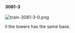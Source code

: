 #### 3081-3
![train-3081-3-0.png](https://github.com/lil-lab/nlvr/raw/master/nlvr/train/images/3/train-3081-3-0.png "train-3081-3-0.png")

ll the towers has the same base.